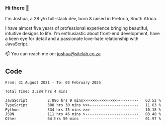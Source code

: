 ### Hi there 👋

I'm Joshua, a 28 y/o full-stack dev, born & raised in Pretoria, South Africa. 

I have almost five years of professional experience bringing beautiful, intuitive designs to life. I'm enthusiastic about front-end development, have a keen eye for detail and a passionate love-hate relationship with JavaScript.

📫 You can reach me on: joshua@sitelab.co.za

## **Code**

<!--START_SECTION:waka-->

```txt
From: 31 August 2021 - To: 03 February 2025

Total Time: 3,284 hrs 4 mins

JavaScript         2,086 hrs 9 mins>>>>>>>>>>>>>>>>---------   63.52 %
TypeScript         388 hrs 30 mins >>>----------------------   11.83 %
Python             334 hrs 15 mins >>>----------------------   10.18 %
JSON               111 hrs 46 mins >------------------------   03.40 %
Other              64 hrs 50 mins  -------------------------   01.97 %
```

<!--END_SECTION:waka-->
